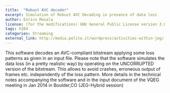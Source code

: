 ```yaml
---
title:  "Robust AVC decoder"
excerpt: Simulation of Robust AVC Decoding in presence of data loss
author: Enrico Masala
license: (for the modifications) GNU General Public License version 3.0 (GPLv3)
tags: h264
categories: Streaming
external_link: http://media.polito.it/wordpress/activities-within-jeg/
---
```


This software decodes an AVC-compliant bitstream applying some loss patterns as given in an input file. Please note that the software simulates the data loss (in a pretty realistic way) by operating on the UNCORRUPTED version of the bitstream. This allows to avoid crashes, erroneous output of frames etc. independently of the loss pattern. More details in the technical notes accompanying the software and in the input document of the VQEG meeting in Jan 2014 in Boulder,CO (JEG-Hybrid session)
